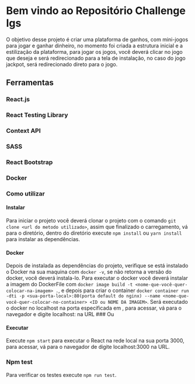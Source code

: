 # Bem vindo ao Repositório Challenge Igs

O objetivo desse projeto é criar uma plataforma de ganhos, com mini-jogos para jogar e ganhar dinheiro, no momento foi criada a estrutura inicial e a estilização da plataforma, para jogar os jogos, você deverá clicar no jogo que deseja e será redirecionado para a tela de instalação, no caso do jogo jackpot, será redirecionado direto para o jogo.

## Ferramentas

  <h3>React.js</h3>
  <h3>React Testing Library</h3>
  <h3>Context API</h3>
  <h3>SASS</h3>
  <h3>React Bootstrap</h3>
  <h3>Docker</h3>

### Como utilizar

  #### Instalar
Para iniciar o projeto você deverá clonar o projeto com o comando ```git clone <url do metodo utilizado>```, assim que finalizado o carregamento,
 vá para o diretório, dentro do diretório execute ```npm install``` ou ```yarn install``` para instalar as dependências.

  #### Docker
Depois de instalada as dependências do projeto, verifique se está instalado o Docker na sua maquina com ```docker -v```, se não retorna a versão do docker, você deverá instala-lo.
 Para executar o docker você deverá instalar a imagem do DockerFile com ```docker image build -t <nome-que-você-quer-colocar-na-imagem> .```, e depois para criar o container ```docker container run -dti -p <sua-porta-local>:80(porta default do nginx) --name <nome-que-você-quer-colocar-no-container> <ID ou NOME DA IMAGEM>```.
 Será executado o docker no localhost na porta especificada em <sua-porta-local>, para acessar, vá para o navegador e digite localhost:<sua-porta-local> na URL
    ### Ou
  #### Executar
 Execute ```npm start``` para executar o React na rede local na sua porta 3000, para acessar, vá para o navegador de digite localhost:3000 na URL.

  ### Npm test
Para verificar os testes execute ```npm run test```.
